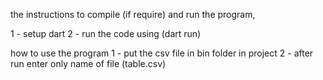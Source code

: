 the instructions to compile (if require) and run the program,

1 - setup dart
2 - run the code using (dart run)


how to use the program
1 - put the csv file in bin folder in project
2 - after run enter only name of file (table.csv)






